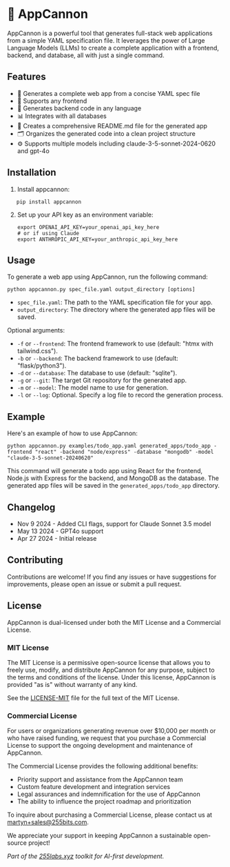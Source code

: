 # 🚀 AppCannon

AppCannon is a powerful tool that generates full-stack web applications from a simple YAML specification file. It leverages the power of Large Language Models (LLMs) to create a complete application with a frontend, backend, and database, all with just a single command.

## Features

- 💪 Generates a complete web app from a concise YAML spec file
- 🎨 Supports any frontend
- 🔧 Generates backend code in any language
- 📊 Integrates with all databases
- 📝 Creates a comprehensive README.md file for the generated app
- 🗂️ Organizes the generated code into a clean project structure
- ⚙️  Supports multiple models including claude-3-5-sonnet-2024-0620 and gpt-4o

## Installation

1. Install appcannon:
```
   pip install appcannon
```
2. Set up your API key as an environment variable:
   ```
   export OPENAI_API_KEY=your_openai_api_key_here
   # or if using Claude
   export ANTHROPIC_API_KEY=your_anthropic_api_key_here
   ```

## Usage

To generate a web app using AppCannon, run the following command:

```
python appcannon.py spec_file.yaml output_directory [options]
```

- `spec_file.yaml`: The path to the YAML specification file for your app.
- `output_directory`: The directory where the generated app files will be saved.

Optional arguments:
- `-f` or `--frontend`: The frontend framework to use (default: "htmx with tailwind.css").
- `-b` or `--backend`: The backend framework to use (default: "flask/python3").
- `-d` or `--database`: The database to use (default: "sqlite").
- `-g` or `--git`: The target Git repository for the generated app.
- `-m` or `--model`: The model name to use for generation.
- `-l` or `--log`: Optional. Specify a log file to record the generation process.

## Example

Here's an example of how to use AppCannon:

```
python appcannon.py examples/todo_app.yaml generated_apps/todo_app -frontend "react" -backend "node/express" -database "mongodb" -model "claude-3-5-sonnet-20240620"
```

This command will generate a todo app using React for the frontend, Node.js with Express for the backend, and MongoDB as the database. The generated app files will be saved in the `generated_apps/todo_app` directory.

## Changelog

* Nov 9 2024 - Added CLI flags, support for Claude Sonnet 3.5 model
* May 13 2024 - GPT4o support
* Apr 27 2024 - Initial release

## Contributing

Contributions are welcome! If you find any issues or have suggestions for improvements, please open an issue or submit a pull request.

## License

AppCannon is dual-licensed under both the MIT License and a Commercial License.

### MIT License

The MIT License is a permissive open-source license that allows you to freely use, modify, and distribute AppCannon for any purpose, subject to the terms and conditions of the license. Under this license, AppCannon is provided "as is" without warranty of any kind.

See the [LICENSE-MIT](LICENSE-MIT) file for the full text of the MIT License.

### Commercial License

For users or organizations generating revenue over $10,000 per month or who have raised funding, we request that you purchase a Commercial License to support the ongoing development and maintenance of AppCannon.

The Commercial License provides the following additional benefits:

- Priority support and assistance from the AppCannon team
- Custom feature development and integration services
- Legal assurances and indemnification for the use of AppCannon
- The ability to influence the project roadmap and prioritization

To inquire about purchasing a Commercial License, please contact us at [martyn+sales@255bits.com](mailto:martyn+sales@255bits.com).

We appreciate your support in keeping AppCannon a sustainable open-source project!

*Part of the [255labs.xyz](https://255labs.xyz) toolkit for AI-first development.*
